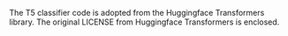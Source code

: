 The T5 classifier code is adopted from the Huggingface Transformers library.
The original LICENSE from Huggingface Transformers is enclosed.